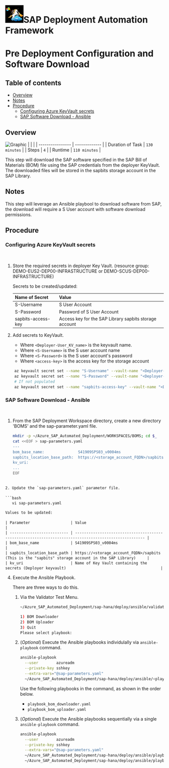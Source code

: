 # ![SAP Deployment Automation Framework](../../../assets/images/UnicornSAPBlack64x64.png)**SAP Deployment Automation Framework** #

# Pre Deployment Configuration and Software Download <!-- omit in toc --> #

## Table of contents <!-- omit in toc --> ##

- [Overview](#overview)
- [Notes](#notes)
- [Procedure](#procedure)
  - [Configuring Azure KeyVault secrets](#configuring-azure-keyvault-secrets)
  - [SAP Software Download - Ansible](#sap-software-download---ansible)

## Overview ##

![Graphic]()
|                  |               |
| ---------------- | ------------- |
| Duration of Task | `130 minutes` |
| Steps            | `4`           |
| Runtime          | `110 minutes` |

This step will download the SAP software specified in the SAP Bill of Materials (BOM) file using the SAP credentials from the deployer KeyVault. The downloaded files will be stored in the sapbits storage account in the SAP Library.

## Notes ##

This step will leverage an Ansible playbool to download software from SAP, the download will require a S User account with software download permissions.

## Procedure ##

### Configuring Azure KeyVault secrets ###

<br>

1. Store the required secrets in deployer Key Vault. (resource group: DEMO-EUS2-DEP00-INFRASTRUCTURE or DEMO-SCUS-DEP00-INFRASTRUCTURE)

    Secrets to be created/updated:

    | Name of Secret             | Value                                                  |
    | -------------------------- | ------------------------------------------------------ |
    | S-Username                 | S User Account                                         |
    | S-Password                 | Password of S User Account                             |
    | sapbits-access-key         | Access key for the SAP Library sapbits storage account |

2. Add secrets to KeyVault.
   - Where `<Deployer-User_KV_name>` is the keyvault name.
   - Where `<S-Username>` is the S user account name
   - Where `<S-Password>` is the S user account's password
   - Where `<access-key>` is the access key for the storage account

```bash
    az keyvault secret set --name "S-Username" --vault-name "<Deployer-User_KV_name>" --value "<S-Username>";
    az keyvault secret set --name "S-Password" --vault-name "<Deployer-User_KV_name>" --value "<S-Password>";
    # If not populated
    az keyvault secret set --name "sapbits-access-key" --vault-name "<Deployer-User_KV_name>" --value "<access-key>";
```

### SAP Software Download - Ansible ###

<br>

1. From the SAP Deployment Workspace directory, create a new directory 'BOMS' and the sap-parameter.yaml file.

    ```bash
    mkdir -p ~/Azure_SAP_Automated_Deployment/WORKSPACES/BOMS; cd $_
    cat <<EOF > sap-parameters.yaml
    ---
    bom_base_name:               S41909SPS03_v0004ms
    sapbits_location_base_path:  https://<storage_account_FQDN>/sapbits
    kv_uri:                      
    ...
    EOF
    
 ```
    
2. Update the `sap-parameters.yaml` parameter file.

 ```bash
    vi sap-parameters.yaml
 ```

    Values to be updated:

    | Parameter                  | Value                                                                                                 |
    | -------------------------- | ----------------------------------------------------------------------------------------------------- |
    | bom_base_name              | S41909SPS03_v0004ms                                                                                   |
    | sapbits_location_base_path | https://<storage_account_FQDN>/sapbits (This is the "sapbits" storage account in the SAP Library)     |
    | kv_uri                     | Name of Key Vault containing the secrets (Deployer keyvault)                                          |

4. Execute the Ansible Playbook.

    There are three ways to do this.

    1. Via the Validator Test Menu.

        ```bash
        ~/Azure_SAP_Automated_Deployment/sap-hana/deploy/ansible/validator_test_menu.sh
        ```

        ```bash
        1) BOM Downloader
        2) BOM Uploader
        3) Quit
        Please select playbook: 
        ```

    2. (*Optional*) Execute the Ansible playbooks individulally via `ansible-playbook` command.

        ```bash
        ansible-playbook                                                                                   \
          --user        azureadm                                                                           \
          --private-key sshkey                                                                             \
          --extra-vars="@sap-parameters.yaml"                                                              \
          ~/Azure_SAP_Automated_Deployment/sap-hana/deploy/ansible/<playbook>
        ```

        Use the following playbooks in the command, as shown in the order below.
        - `playbook_bom_downloader.yaml`
        - `playbook_bom_uploader.yaml`

    3. (*Optional*) Execute the Ansible playbooks sequentially via a single `ansible-playbook` command.

        ```bash
        ansible-playbook                                                                                   \
          --user        azureadm                                                                           \
          --private-key sshkey                                                                             \
          --extra-vars="@sap-parameters.yaml"                                                              \
          ~/Azure_SAP_Automated_Deployment/sap-hana/deploy/ansible/playbook_bom_downloader.yaml            \
          ~/Azure_SAP_Automated_Deployment/sap-hana/deploy/ansible/playbook_bom_uploader.yaml              
        ```
